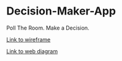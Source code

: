 # Decision-Maker-App

Poll The Room. Make a Decision.

[Link to wireframe](https://xd.adobe.com/view/beff0e42-5218-4ed1-86bd-5df6958c2660-ebac/)


[Link to web diagram](https://drive.google.com/file/d/1n0UwZjakB3PtYh-_W1CLjyI1VojbFThi/view?usp=sharing)
